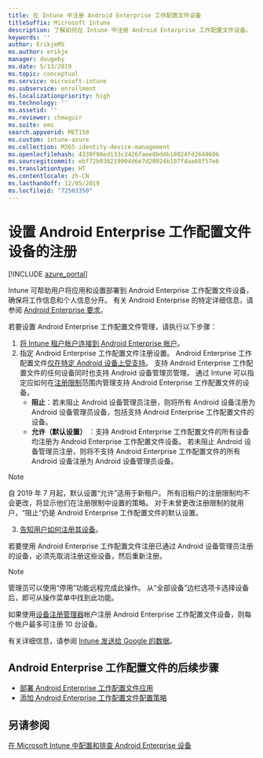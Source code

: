 ```yaml
---
title: 在 Intune 中注册 Android Enterprise 工作配置文件设备
titleSuffix: Microsoft Intune
description: 了解如何在 Intune 中注册 Android Enterprise 工作配置文件设备。
keywords: ''
author: ErikjeMS
ms.author: erikje
manager: dougeby
ms.date: 5/13/2019
ms.topic: conceptual
ms.service: microsoft-intune
ms.subservice: enrollment
ms.localizationpriority: high
ms.technology: ''
ms.assetid: ''
ms.reviewer: chmaguir
ms.suite: ems
search.appverid: MET150
ms.custom: intune-azure
ms.collection: M365-identity-device-management
ms.openlocfilehash: 4339f98ed133c3426faee8bd4b18024fd2648606
ms.sourcegitcommit: ebf72b038219904d6e7d20024b107f4aa68f57e6
ms.translationtype: HT
ms.contentlocale: zh-CN
ms.lasthandoff: 12/05/2019
ms.locfileid: "72503350"
---
```

# <a name="set-up-enrollment-of-android-enterprise-work-profile-devices"></a>设置 Android Enterprise 工作配置文件设备的注册

[!INCLUDE [azure_portal](../includes/azure_portal.md)]

Intune 可帮助用户将应用和设置部署到 Android Enterprise 工作配置文件设备，确保将工作信息和个人信息分开。 有关 Android Enterprise 的特定详细信息，请参阅 [Android Enterprise 要求](https://support.google.com/work/android/answer/6174145?hl=en&ref_topic=6151012)。

若要设置 Android Enterprise 工作配置文件管理，请执行以下步骤：

1. [将 Intune 租户帐户连接到 Android Enterprise 帐户](connect-intune-android-enterprise.md)。
2. 指定 Android Enterprise 工作配置文件注册设置。 Android Enterprise 工作配置文件[仅在特定 Android 设备上受支持](https://support.google.com/work/android/answer/6174145?hl=en&ref_topic=6151012%20style=%22target=new_window%22)。 支持 Android Enterprise 工作配置文件的任何设备同时也支持 Android 设备管理员管理。 通过 Intune 可以指定应如何在[注册限制](enrollment-restrictions-set.md)范围内管理支持 Android Enterprise 工作配置文件的设备。
    - **阻止**：若未阻止 Android 设备管理员注册，则将所有 Android 设备注册为 Android 设备管理员设备，包括支持 Android Enterprise 工作配置文件的设备。 
    - **允许（默认设置）** ：支持 Android Enterprise 工作配置文件的所有设备均注册为 Android Enterprise 工作配置文件设备。 若未阻止 Android 设备管理员注册，则将不支持 Android Enterprise 工作配置文件的所有 Android 设备注册为 Android 设备管理员设备。 
> [!NOTE]
> 自 2019 年 7 月起，默认设置“允许”适用于新租户。  所有旧租户的注册限制均不会更改，将显示他们在注册限制中设置的策略。 对于未曾更改注册限制的就用户，“阻止”仍是 Android Enterprise 工作配置文件的默认设置。 

3. [告知用户如何注册其设备](/intune-user-help/create-a-work-profile-and-enroll-your-device-in-intune-android)。  

若要使用 Android Enterprise 工作配置文件注册已通过 Android 设备管理员注册的设备，必须先取消注册这些设备，然后重新注册。
> [!NOTE]
> 管理员可以使用“停用”功能远程完成此操作。  从“全部设备”边栏选项卡选择设备后，即可从操作菜单中找到此功能。 

如果使用[设备注册管理器](device-enrollment-manager-enroll.md)帐户注册 Android Enterprise 工作配置文件设备，则每个帐户最多可注册 10 台设备。

有关详细信息，请参阅 [Intune 发送给 Google 的数据](../protect/data-intune-sends-to-google.md)。

## <a name="next-steps-for-android-enterprise-work-profiles"></a>Android Enterprise 工作配置文件的后续步骤
- [部署 Android Enterprise 工作配置文件应用](../apps/apps-add-android-for-work.md)
- [添加 Android Enterprise 工作配置文件配置策略](../configuration/device-profiles.md)

## <a name="see-also"></a>另请参阅

[在 Microsoft Intune 中配置和排查 Android Enterprise 设备](https://support.microsoft.com/help/4476974)

